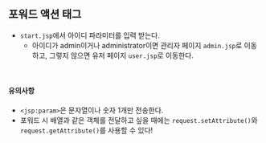 ## 포워드 액션 태그
- `start.jsp`에서 아이디 파라미터를 입력 받는다.
    - 아이디가 admin이거나 administrator이면 관리자 페이지 `admin.jsp`로 이동하고, 그렇지 않으면 유저 페이지 `user.jsp`로 이동한다.

<br>

#### 유의사항
- `<jsp:param>`은 문자열이나 숫자 1개만 전송한다.
- 포워드 시 배열과 같은 객체를 전달하고 싶을 때에는 `request.setAttribute()`와 `request.getAttribute()`를 사용할 수 있다!
